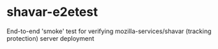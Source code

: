 # shavar-e2etest
End-to-end 'smoke' test for verifying mozilla-services/shavar (tracking protection) server deployment
